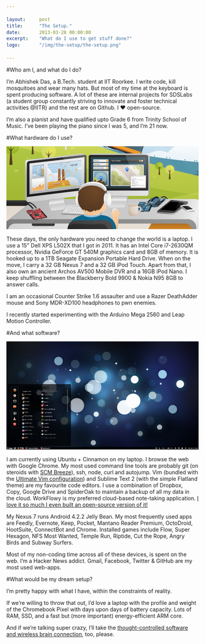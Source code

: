 ```yaml
---

layout:     post
title:      "The Setup."
date:       2013-03-28 00:00:00
excerpt:    "What do I use to get stuff done?"
logo:       "/img/the-setup/the-setup.png"

---
```


#Who am I, and what do I do?

I’m Abhishek Das, a B.Tech. student at IIT Roorkee. I write code, kill mosquitoes and wear many hats. But most of my time at the keyboard is spent producing software. A lot of these are internal projects for SDSLabs (a student group constantly striving to innovate and foster technical activities @IITR) and the rest are on Github. I ♥ open-source.

I’m also a pianist and have qualified upto Grade 6 from Trinity School of Music. I’ve been playing the piano since I was 5, and I’m 21 now.

#What hardware do I use?

![](/img/the-setup/lab.png)

These days, the only hardware you need to change the world is a laptop. I use a 15" Dell XPS L502X that I got in 2011. It has an Intel Core i7-2630QM processor, Nvidia GeForce GT 540M graphics card and 8GB of memory. It is hooked up to a 1TB Seagate Expansion Portable Hard Drive. When on the move, I carry a 32 GB Nexus 7 and a 32 GB iPod Touch. Apart from that, I also own an ancient Archos AV500 Mobile DVR and a 16GB iPod Nano. I keep shuffling between the Blackberry Bold 9900 & Nokia N95 8GB to answer calls.

I am an occasional Counter Strike 1.6 assaulter and use a Razer DeathAdder mouse and Sony MDR-XD100 headphones to pwn enemies.

I recently started experimenting with the Arduino Mega 2560 and Leap Motion Controller.

#And what software?

![Ubuntu+Cinnamon](/img/the-setup/ubuntu+cinnamon.png)

I am currently using Ubuntu + Cinnamon on my laptop. I browse the web with Google Chrome. My most used command line tools are probably git (on steroids with [SCM Breeze][1]), ssh, node, curl and autojump. Vim (bundled with the [Ultimate Vim configuration][2]) and Sublime Text 2 (with the simple Flatland theme) are my favourite code editors. I use a combination of Dropbox, Copy, Google Drive and SpiderOak to maintain a backup of all my data in the cloud. WorkFlowy is my preferred cloud-based note-taking application. [I love it so much I even built an open-source version of it!][3]

My Nexus 7 runs Android 4.2.2 Jelly Bean. My most frequently used apps are Feedly, Evernote, Keep, Pocket, Mantano Reader Premium, OctoDroid, HootSuite, ConnectBot and Chrome. Installed games include Flow, Super Hexagon, NFS Most Wanted, Temple Run, Riptide, Cut the Rope, Angry Birds and Subway Surfers.

Most of my non-coding time across all of these devices, is spent on the web. I’m a Hacker News addict. Gmail, Facebook, Twitter & GitHub are my most used web-apps.

#What would be my dream setup?

I’m pretty happy with what I have, within the constraints of reality.

If we’re willing to throw that out, I’d love a laptop with the profile and weight of the Chromebook Pixel with days upon days of battery capacity. Lots of RAM, SSD, and a fast but (more important) energy-efficient ARM core.

And if we’re talking super crazy, I’ll take the [thought-controlled software and wireless brain connection][4], too, please.

[1]: https://github.com/ndbroadbent/scm_breeze
[2]: https://github.com/amix/vimrc
[3]: https://github.com/abhshkdz/hackflowy
[4]: http://chris.wanstrath.usesthis.com/
